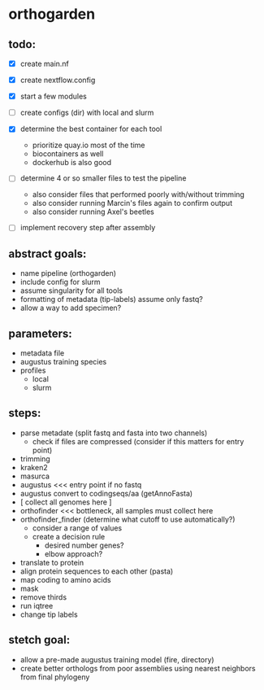 # orthogarden

## todo:
- [x] create main.nf
- [x] create nextflow.config
- [x] start a few modules
- [ ] create configs (dir) with local and slurm
- [x] determine the best container for each tool
  - prioritize quay.io most of the time
  - biocontainers as well
  - dockerhub is also good
- [ ] determine 4 or so smaller files to test the pipeline
  - also consider files that performed poorly with/without trimming
  - also consider running Marcin's files again to confirm output
  - also consider running Axel's beetles
- [ ] implement recovery step after assembly


## abstract goals:
- name pipeline (orthogarden)
- include config for slurm 
- assume singularity for all tools
- formatting of metadata (tip-labels)
    assume only fastq?
- allow a way to add specimen?


## parameters:
- metadata file
- augustus training species
- profiles
  - local
  - slurm


## steps:
- parse metadate (split fastq and fasta into two channels)
  - check if files are compressed (consider if this matters for entry point)
- trimming
- kraken2
- masurca
- augustus <<< entry point if no fastq
- augustus convert to codingseqs/aa (getAnnoFasta)
- [ collect all genomes here ]
- orthofinder <<< bottleneck, all samples must collect here
- orthofinder_finder (determine what cutoff to use automatically?)
  - consider a range of values
  - create a decision rule
    - desired number genes?
    - elbow approach?
- translate to protein
- align protein sequences to each other (pasta)
- map coding to amino acids
- mask
- remove thirds
- run iqtree
- change tip labels


## stetch goal:
- allow a pre-made augustus training model (fire, directory)
- create better orthologs from poor assemblies using nearest neighbors from final phylogeny
